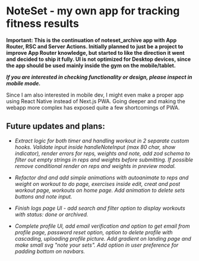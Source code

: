 # NoteSet - my own app for tracking fitness results

**Important: This is the continuation of noteset_archive app with App Router, RSC and Server Actions. Initially planned to just be a project to improve App Router knowledge, but started to like the direction it went and decided to ship it fully. UI is not optimized for Desktop devices, since the app should be used mainly inside the gym on the mobile/tablet.**

**_If you are interested in checking functionality or design, please inspect in mobile mode._**

Since I am also interested in mobile dev, I might even make a proper app using React Native instead of Next.js PWA. Going deeper and making the webapp more complex has exposed quite a few shortcomings of PWA.

## Future updates and plans:

- _Extract logic for both timer and handling workout in 2 separate custom hooks. Validate input inside handleNoteInput (max 80 char, show indicator), render errors for reps, weights and note, add zod schema to filter out empty strings in reps and weights before submitting. If possible remove conditional render on reps and weights in preview modal._

- _Refactor dnd and add simple animations with autoanimate to reps and weight on workout to do page, exercises inside edit, creat and post workout page, workouts on home page. Add animation to delete sets buttons and note input._

- _Finish logs page UI - add search and filter option to display workouts with status: done or archived._

- _Complete profile UI, add email verification and option to get email from profile page, password reset option, option to delete profile with cascading, uploading profile picture. Add gradient on landing page and make small svg "note your sets". Add option in user preference for padding bottom on navbars._
